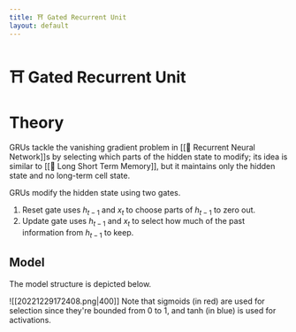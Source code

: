 ```yaml
---
title: ⛩️ Gated Recurrent Unit
layout: default
---
```


# ⛩️ Gated Recurrent Unit

# Theory
GRUs tackle the vanishing gradient problem in [[💬 Recurrent Neural Network]]s by selecting which parts of the hidden state to modify; its idea is similar to [[🎥 Long Short Term Memory]], but it maintains only the hidden state and no long-term cell state.

GRUs modify the hidden state using two gates.
1. Reset gate uses $h_{t-1}$ and $x_t$ to choose parts of $h_{t-1}$ to zero out.
2. Update gate uses $h_{t-1}$ and $x_t$ to select how much of the past information from $h_{t-1}$ to keep.

## Model
The model structure is depicted below.

![[20221229172408.png|400]]
Note that sigmoids (in red) are used for selection since they're bounded from $0$ to $1$, and tanh (in blue) is used for activations.